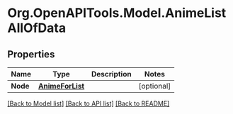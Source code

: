 # Org.OpenAPITools.Model.AnimeListAllOfData

## Properties

Name | Type | Description | Notes
------------ | ------------- | ------------- | -------------
**Node** | [**AnimeForList**](AnimeForList.md) |  | [optional] 

[[Back to Model list]](../README.md#documentation-for-models) [[Back to API list]](../README.md#documentation-for-api-endpoints) [[Back to README]](../README.md)

